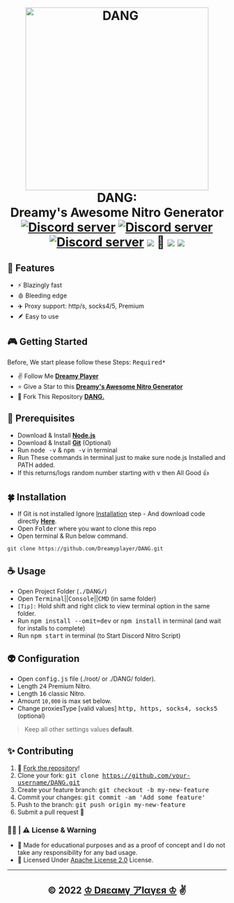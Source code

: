 <h1 align="center">
  <a href="https://github.com/Dreamyplayer/DANG/">
  <img src="https://discord.com/assets/b941bc1dfe379db6cc1f2acc5a612f41.png" alt="DANG" width="420"/></a><br>DANG: <br>Dreamy's Awesome Nitro Generator<br>
  <a href="/"><img src="https://img.shields.io/discord/849280500421492736?color=5865F2&logo=discord&logoColor=white&style=plastic" alt="Discord server" /></a>
  <a href="https://github.com/Dreamyplayer"><img src="https://img.shields.io/github/stars/Dreamyplayer?color=white&logo=github&style=plastic" alt="Discord server" /></a>
  <a href="https://github.com/Dreamyplayer/DANG/blob/master/package.json"><img src="https://img.shields.io/github/package-json/v/Dreamyplayer/Discord-Nitro-Gen-and-Checker?color=l&logo=git&logoColor=lightgreen&style=plastic" alt="Discord server" /></a>
  <a href="https://paypal.me/DreamyPlayer"><img src="https://img.shields.io/badge/donate-paypal-blue"></a> 🥀
  <a href="https://github.com/Dreamyplayer/DANG"><img src="https://cdn.discordapp.com/attachments/851533693657808926/857214104359534592/Screenshot_from_2021-06-23_16-32-21.png" /></a>
  <a href="https://github.com/Dreamyplayer/DANG"><img src="https://cdn.discordapp.com/attachments/851533693657808926/955707310796324885/Screenshot_from_2022-03-22_11-27-48.png" /></a>
</h1>

## 🌹 Features
- ⚡ Blazingly fast
- 🩸 Bleeding edge
- ✈️ Proxy support: http/s, socks4/5, Premium
- 🪶 Easy to use

## 🎮 Getting Started

Before, We start please follow these Steps: <kbd>Required*</kbd>

- ✌️ Follow Me [**Dreamy Player**](https://github.com/Dreamyplayer "Dreamy Player")
- ⭐ Give a Star to this [**Dreamy's Awesome Nitro Generator**](https://github.com/Dreamyplayer/DANG "Discord Nitro Generator & Checker")
- 🍴 Fork This Repository [**DANG.**](https://github.com/Dreamyplayer/DANG/fork "DANG")

## 🧩 Prerequisites

- Download & Install [**Node.js**](https://nodejs.org/en/ 'nodejs')
- Download & Install [**Git**](https://git-scm.com/ 'Install Git') (Optional)
- Run <kbd>node -v</kbd> & <kbd>npm -v</kbd> in terminal
- Run These commands in terminal just to make sure node.js Installed and PATH added.
- If this returns/logs random number starting with <kbd>v</kbd> then All Good 👍

## 🍀 Installation
- If Git is not installed Ignore [Installation](https://github.com/Dreamyplayer/DANG#installation) step -
And download code directly [**Here**](https://github.com/Dreamyplayer/DANG "Discord Ntro Gen & Checker").
- Open <kbd>Folder</kbd> where you want to clone this repo
- Open terminal & Run below command.

```console
git clone https://github.com/Dreamyplayer/DANG.git
```

## ☕ Usage

- Open Project Folder (<kbd>./DANG/</kbd>)
- Open <kbd>Terminal</kbd>||<kbd>Console</kbd>||<kbd>CMD</kbd> (in same folder)
- `[Tip]:` Hold shift and right click to view terminal option in the same folder.
- Run <kbd>npm install --omit=dev</kbd> or <kbd>npm install</kbd> in terminal (and wait for installs to complete)
- Run <kbd>npm start</kbd> in terminal (to Start Discord Nitro Script)

## 👽 Configuration

- Open <kbd>config.js</kbd> file (./root/ or ./DANG/ folder).
- Length <kbd>24</kbd> Premium Nitro.
- Length <kbd>16</kbd> classic Nitro.
- Amount `10,000` is max set below.
- Change proxiesType [valid values] <kbd>http, https, socks4, socks5</kbd>  (optional)
> Keep all other settings values **default**.

## ✨ Contributing

1. 🍴 [Fork the repository](https://github.com/Dreamyplayer/DANG/fork)!
2. Clone your fork: <kbd>git clone https://github.com/your-username/DANG.git</kbd>
3. Create your feature branch: <kbd>git checkout -b my-new-feature</kbd>
4. Commit your changes: <kbd>git commit -am 'Add some feature'</kbd>
5. Push to the branch: <kbd>git push origin my-new-feature</kbd>
6. Submit a pull request 🤯

### 🧑‍⚖️ | ⚠️ License & Warning
- 🦩 Made for educational purposes and as a proof of concept and I do not take any responsibility for any bad usage.
- 📝 Licensed Under [Apache License 2.0](https://github.com/Dreamyplayer/DANG/blob/master/LICENSE) License.
---
<h2 align="center">© 2022 <a href="https://github.com/Dreamyplayer/">♔ Dяεαмү アlαүεя ♔<a> ✌️</h2>
